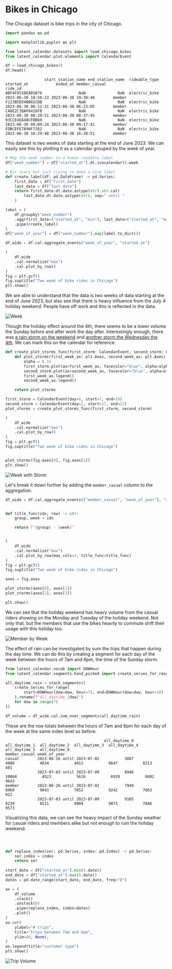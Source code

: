 # Bikes in Chicago

The Chicago dataset is bike trips in the city of Chicago.

```python
import pandas as pd

import matplotlib.pyplot as plt

from latent_calendar.datasets import load_chicago_bikes
from latent_calendar.plot.elements import CalendarEvent

df = load_chicago_bikes()
df.head()
```

```text
                 start_station_name end_station_name  rideable_type          started_at            ended_at member_casual
ride_id
ABF4F851DE485B76                NaN              NaN  electric_bike 2023-06-30 18:56:13 2023-06-30 19:30:40        member
F123B5D34B002CDB                NaN              NaN  electric_bike 2023-06-30 06:12:31 2023-06-30 06:23:05        member
CA8E2C38AF641DFB                NaN              NaN  electric_bike 2023-06-30 08:28:51 2023-06-30 08:37:45        member
93CCE4EA48CFDB69                NaN              NaN  electric_bike 2023-06-30 09:09:24 2023-06-30 09:17:41        member
FDBCEFE7890F7262                NaN              NaN  electric_bike 2023-06-30 16:29:48 2023-06-30 16:38:51        member
```

This dataset is two weeks of data starting at the end of June 2023. We can easily see this by plotting it as a calendar grouped by the week of year. 

```python 
# Map the week number to a human readable label
df["week_number"] = df["started_at"].dt.isocalendar().week

# Bit scary but just trying to make a nice label
def create_label(df: pd.DataFrame) -> pd.Series:
    first_date = df["first_date"]
    last_date = df["last_date"]
    return first_date.dt.date.astype(str).str.cat(
        last_date.dt.date.astype(str), sep=" until "
    )

label = (
    df.groupby("week_number")
    .agg(first_date=("started_at", "min"), last_date=("started_at", "max"))
    .pipe(create_label)
)
df["week_of_year"] = df["week_number"].map(label.to_dict())

df_wide = df.cal.aggregate_events("week_of_year", "started_at")

(
    df_wide
    .cal.normalize("max")
    .cal.plot_by_row()
)
fig = plt.gcf()
fig.suptitle("Two week of bike rides in Chicago")
plt.show()
```

We are able to understand that the data is two weeks of data starting at the end of June 2023, but also see that there is heavy influence from the July 4 holiday weekend. People have off work and this is reflected in the data.

![Week](../../images/week.png)

Though the holiday effect around the 4th, there seems to be a lower volume the Sunday before and after work the day after. Interestingly enough, there was [a rain storm on the weekend](https://www.wunderground.com/history/daily/us/il/chicago/KMDW/date/2023-7-2) and  [another storm the Wednesday the 4th](https://www.wunderground.com/history/daily/KMDW/date/2023-7-5). We can mark this on the calendar for reference.

```python
def create_plot_storms_func(first_storm: CalendarEvent, second_storm: CalendarEvent):
    def plot_storms(first_week_ax: plt.Axes, second_week_ax: plt.Axes):
        alpha = 0.15
        first_storm.plot(ax=first_week_ax, facecolor="blue", alpha=alpha, label="rain storm")
        second_storm.plot(ax=second_week_ax, facecolor="blue", alpha=alpha, label="rain storm")
        first_week_ax.legend()
        second_week_ax.legend()

    return plot_storms

first_storm = CalendarEvent(day=6, start=7, end=18)
second_storm = CalendarEvent(day=2, start=17, end=22)
plot_storms = create_plot_storms_func(first_storm, second_storm)

(
    df_wide
    .cal.normalize("max")
    .cal.plot_by_row()
)
fig = plt.gcf()
fig.suptitle("Two week of bike rides in Chicago")


plot_storms(fig.axes[0], fig.axes[1])
plt.show()
```

![Week with Storm](../../images/week-w-storm.png)


Let's break it down further by adding the `member_casual` column to the aggregation.

```python
df_wide = df.cal.aggregate_events(["member_casual", "week_of_year"], "started_at")


def title_func(idx, row) -> str:
    group, week = idx

    return f"{group} - {week}"


(
    df_wide
    .cal.normalize("max")
    .cal.plot_by_row(max_cols=2, title_func=title_func)
)
fig = plt.gcf()
fig.suptitle("Two week of bike rides in Chicago")

axes = fig.axes

plot_storms(axes[0], axes[1])
plot_storms(axes[2], axes[3])

plt.show()
```

We can see that the holiday weekend has heavy volume from the casual riders showing on the Monday and Tuesday of the holiday weekend. Not only that, but the members that use the bikes heavily to commute shift their usage with this holiday too. 

![Member by Week](../../images/member-by-week-w-storm.png)


The effect of rain can be investigated by sum the trips that happen during the day time. We can do this by creating a segment for each day of the week between the hours of 7am and 6pm, the time of the Sunday storm. 

```python
from latent_calendar.vocab import DOWHour
from latent_calendar.segments.hand_picked import create_series_for_range, stack_segments

all_daytime_rain = stack_segments([
    create_series_for_range(
        start=DOWHour(dow=dow, hour=7), end=DOWHour(dow=dow, hour=18)
    ).rename(f"all_daytime_{dow}")
    for dow in range(7)
])

df_volume = df_wide.cal.sum_over_segments(all_daytime_rain)
```

These are the row totals between the hours of 7am and 6pm for each day of the week at the same index level as before.


```text
                                           all_daytime_0  all_daytime_1  all_daytime_2  all_daytime_3  all_daytime_4  all_daytime_5  all_daytime_6
member_casual week_of_year
casual        2023-06-26 until 2023-07-02           3887           4086           4634           4012           6647           8213            481
              2023-07-03 until 2023-07-09           8946          10868           4523           5616           6920           6802           9643
member        2023-06-26 until 2023-07-02           7949           8960           9043           7852           9242           7663            822
              2023-07-03 until 2023-07-09           9105           8239           8511           9989           9873           7846           9573
```


Visualizing this data, we can see the heavy impact of the Sunday weather for casual riders and members alike but not enough to ruin the holiday weekend.

```python



def replace_index(ser: pd.Series, index: pd.Index) -> pd.Series: 
    ser.index = index 
    return ser
    
start_date = df["started_at"].min().date()
end_date = df["started_at"].max().date()
dates = pd.date_range(start_date, end_date, freq="D")

ax = (
    df_volume
    .stack()
    .unstack(0)
    .pipe(replace_index, index=dates)
    .plot()
)
ax.set(
    ylabel="# trips",
    title="Trips between 7am and 6pm",
    ylim=(0, None),
)
ax.legend(title="customer type")
plt.show()
```

![Trip Volume](../../images/trip-volume.png)